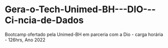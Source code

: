 # Gera-o-Tech-Unimed-BH---DIO---Ci-ncia-de-Dados
Bootcamp ofertado pela Unimed-BH em parceria com a Dio - carga horária - 126hrs, Ano 2022
